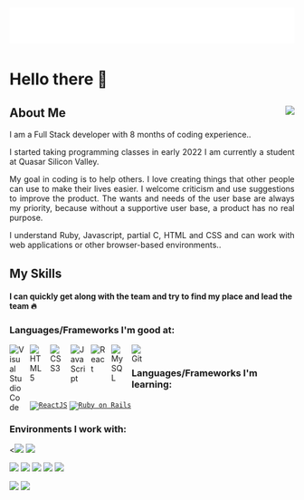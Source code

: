 <h1 align="center">
  <img src="https://raw.githubusercontent.com/Rakhmonov-Asadbek/Rakhmonov-Asadbek/main/name.svg" alt="Rakhmonov Asadbek" />
</h1>

# Hello there 👋


<h2>About Me <img align="right" src="https://visitor-badge.laobi.icu/badge?page_id=Rakhmonov-Asadbek/Rakhmonov-Asadbek"></h2>

<p align="justify">I am a Full Stack developer with 8 months of coding experience..</p>

<p align="justify">I started taking programming classes in early 2022
I am currently a student at Quasar Silicon Valley.</p>

<p align="justify">My goal in coding is to help others. I love creating things that other people can use to make their lives easier. I welcome criticism and use suggestions to improve the product. The wants and needs of the user base are always my priority, because without a supportive user base, a product has no real purpose.</p>

<p align="justify">I understand Ruby, Javascript, partial C, HTML and CSS and can work with web applications or other browser-based environments..</p>

## My Skills

<h4 background-color="red">I can quickly get along with the team and try to find my place and lead the team 🔥</h4>



### Languages/Frameworks I'm good at:

<img align="left" alt="Visual Studio Code" width="26px" src="https://cdn.jsdelivr.net/gh/devicons/devicon/icons/vscode/vscode-original.svg" style="padding-right:10px;" />
<img align="left" alt="HTML5" width="26px" src="https://cdn.jsdelivr.net/gh/devicons/devicon/icons/html5/html5-original.svg" style="padding-right:10px;" />
<img align="left" alt="CSS3" width="26px" src="https://cdn.jsdelivr.net/gh/devicons/devicon/icons/css3/css3-original.svg" style="padding-right:10px;" />
<img align="left" alt="JavaScript" width="26px" src="https://cdn.jsdelivr.net/gh/devicons/devicon/icons/javascript/javascript-original.svg" style="padding-right:10px;" />
<img align="left" alt="React" width="26px" src="https://cdn.jsdelivr.net/gh/devicons/devicon/icons/react/react-original.svg" style="padding-right:10px;" />
<img align="left" alt="MySQL" width="26px" src="https://cdn.jsdelivr.net/gh/devicons/devicon/icons/mysql/mysql-original.svg" style="padding-right:10px;" />
<img align="left" alt="Git" width="26px" src="https://cdn.jsdelivr.net/gh/devicons/devicon/icons/git/git-original.svg" style="padding-right:10px;" />

<br/>

### Languages/Frameworks I'm learning:

<code><a href="https://www.typescriptlang.org"><img alt="ReactJS" title="ReactJS" src="https://img.shields.io/badge/Continues-React.js-blue" height="18"></a></code>
<code><a href="https://www.typescriptlang.org"><img alt="Ruby on Rails" title="Ruby on Rails" src="https://img.shields.io/badge/Continues-Ruby%20on%20Rails-red" height="18"></a></code>
### Environments I work with:

<![](https://img.shields.io/badge/OS-Linux-informational?style=flat&logo=linux&logoColor=white&color=FF69B4)
![](https://img.shields.io/badge/Editor-VS_Code-informational?style=flat&logo=visual-studio-code&logoColor=white&color=FF69B4)

![](https://img.shields.io/badge/Code-JavaScript-informational?style=flat&logo=javascript&logoColor=white&color=6aa6f8)
![](https://img.shields.io/badge/Code-C-informational?style=flat&logo=C&logoColor=white&color=6aa6f8)
![](https://img.shields.io/badge/Code-Rails-informational?style=flat&logo=ruby-on-rails&logoColor=white&color=6aa6f8)
![](https://img.shields.io/badge/Code-Ruby-informational?style=flat&logo=ruby&logoColor=white&color=6aa6f8)
![](https://img.shields.io/badge/Code-React-informational?style=flat&logo=react&logoColor=white&color=6aa6f8)


![](https://img.shields.io/badge/Tools-PostgreSQL-informational?style=flat&logo=postgresql&logoColor=white&color=#7FFFD4)
![](https://img.shields.io/badge/Tools-MySQL-informational?style=flat&logo=MySQL&logoColor=white&color=#7FFFD4)


